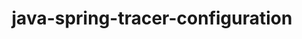 ---
title: java-spring-tracer-configuration
registryType: instrumentation
tags:
  - opentracing
  - Java
repo: https://github.com/opentracing-contrib/java-spring-tracer-configuration
license: Apache License 2.0
description: 
authors: OpenTracing Contributors
---